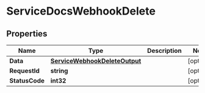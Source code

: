 

# ServiceDocsWebhookDelete


## Properties

| Name | Type | Description | Notes |
|------------ | ------------- | ------------- | -------------|
|**Data** | [**ServiceWebhookDeleteOutput**](ServiceWebhookDeleteOutput.md) |  |  [optional] |
|**RequestId** | **string** |  |  [optional] |
|**StatusCode** | **int32** |  |  [optional] |



